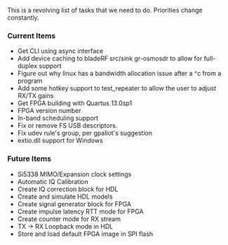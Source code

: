 This is a revolving list of tasks that we need to do.  Priorities change constantly.

### Current Items ###
- Get CLI using async interface
- Add device caching to bladeRF src/sink gr-osmosdr to allow for full-duplex support
- Figure out why linux has a bandwidth allocation issue after a ^c from a program
- Add some hotkey support to test_repeater to allow the user to adjust RX/TX gains
- Get FPGA building with Quartus 13.0sp1
- FPGA version number
- In-band scheduling support
- Fix or remove FS USB descriptors.
- Fix udev rule's group, per gpaliot's suggestion
- extio.dll support for Windows

### Future Items ###
- Si5338 MIMO/Expansion clock settings
- Automatic IQ Calibration
- Create IQ correction block for HDL
- Create and simulate HDL models
- Create signal generator block for FPGA
- Create impulse latency RTT mode for FPGA
- Create counter mode for RX stream
- TX -> RX Loopback mode in HDL
- Store and load default FPGA image in SPI flash